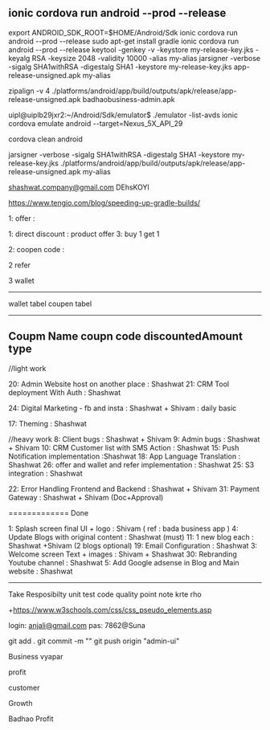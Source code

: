 ## ionic cordova run android --prod --release
export ANDROID_SDK_ROOT=$HOME/Android/Sdk
ionic cordova run android --prod --release
sudo apt-get install gradle
ionic cordova run android --prod --release
keytool -genkey -v -keystore my-release-key.jks -keyalg RSA -keysize 2048 -validity 10000 -alias my-alias
jarsigner -verbose -sigalg SHA1withRSA -digestalg SHA1 -keystore my-release-key.jks app-release-unsigned.apk my-alias

zipalign -v 4 ./platforms/android/app/build/outputs/apk/release/app-release-unsigned.apk badhaobusiness-admin.apk

uipl@uiplb29jxr2:~/Android/Sdk/emulator$ ./emulator  -list-avds
ionic cordova emulate android --target=Nexus_5X_API_29

cordova clean android


jarsigner -verbose -sigalg SHA1withRSA -digestalg SHA1 -keystore my-release-key.jks ./platforms/android/app/build/outputs/apk/release/app-release-unsigned.apk my-alias


shashwat.company@gmail.com
DEhsKOYl


https://www.tengio.com/blog/speeding-up-gradle-builds/

<!-- 
<?xml version="1.0" encoding="UTF-8"?>
<CORSConfiguration xmlns="http://s3.amazonaws.com/doc/2006-03-01/">
<CORSRule>
    <AllowedOrigin>*</AllowedOrigin>
    <AllowedMethod>PUT</AllowedMethod>
    <AllowedMethod>POST</AllowedMethod>
    <AllowedMethod>GET</AllowedMethod>
    <MaxAgeSeconds>3000</MaxAgeSeconds>
    <AllowedHeader>*</AllowedHeader>
</CORSRule>
</CORSConfiguration> -->




1: offer :

1: direct discount : product offer 
3: buy 1 get 1

2: coopen code : 

2 refer

3 wallet

----------------------


wallet tabel
coupen tabel


-----------------
Coupm Name
coupn code
discountedAmount
type 
-----------------

//light work

20: Admin Website host on another place : Shashwat
21: CRM Tool deployment With Auth : Shashwat

24: Digital Marketing - fb and insta : Shashwat + Shivam : daily basic


17: Theming : Shashwat

//heavy work
8: Client bugs  : Shashwat +  Shivam 
9: Admin bugs : Shashwat +  Shivam 
10: CRM Customer list with SMS Action : Shashwat
15: Push Notification implementation :Shashwat
18: App Language Translation : Shashwat
26: offer and wallet and refer implementation : Shashwat
25: S3 integration :  Shashwat



22: Error Handling Frontend and Backend : Shashwat + Shivam 
31: Payment Gateway : Shashwat + Shivam (Doc+Approval)



============= Done

1: Splash screen final UI + logo : Shivam ( ref : bada business app  ) 
4: Update Blogs with original content : Shashwat (must)
11: 1 new blog each : Shashwat +Shivam  (2 blogs optional)
19: Email Configuration : Shashwat
3: Welcome screen Text + images : Shivam + Shashwat
30: Rebranding Youtube channel : Shashwat
5: Add Google adsense in Blog and Main website : Shashwat




--------------------------------------------------------

Take Resposibilty
unit test
code quality
point note krte rho



+https://www.w3schools.com/css/css_pseudo_elements.asp



login: anjali@gmail.com
pas: 7862@Suna



git add .
git commit -m ""
git push origin "admin-ui"

















Business  vyapar

profit   

customer


Growth




Badhao Profit
